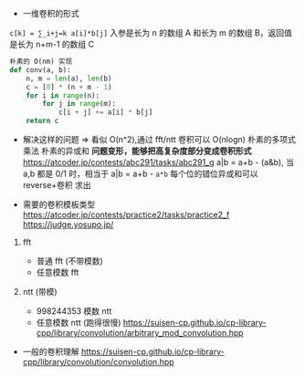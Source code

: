 - 一维卷积的形式

`c[k] = ∑_i+j=k a[i]*b[j]`
入参是长为 n 的数组 A 和长为 m 的数组 B，返回值是长为 n+m-1 的数组 C

```py
朴素的 O(nm) 实现
def conv(a, b):
    n, m = len(a), len(b)
    c = [0] * (n + m - 1)
    for i in range(n):
        for j in range(m):
            c[i + j] += a[i] * b[j]
    return c
```

- 解决这样的问题 => 看似 O(n^2),通过 fft/ntt 卷积可以 O(nlogn)
  朴素的多项式乘法
  朴素的异或和
  **问题变形，能够把高复杂度部分变成卷积形式**
  https://atcoder.jp/contests/abc291/tasks/abc291_g
  a|b = a+b - (a&b), 当 a,b 都是 0/1 时，相当于 a|b = a+b - `a*b`
  每个位的错位异或和可以 reverse+卷积 求出

- 需要的卷积模板类型
  https://atcoder.jp/contests/practice2/tasks/practice2_f
  https://judge.yosupo.jp/

1. fft

   - 普通 fft (不带模数)
   - 任意模数 fft

2. ntt (带模)
   - 998244353 模数 ntt
   - 任意模数 ntt (跑得很慢)
     https://suisen-cp.github.io/cp-library-cpp/library/convolution/arbitrary_mod_convolution.hpp

- 一般的卷积理解
  https://suisen-cp.github.io/cp-library-cpp/library/convolution/convolution.hpp

